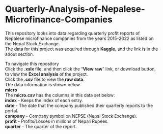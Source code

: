 # Quarterly-Analysis-of-Nepalese-Microfinance-Companies
This repository looks into data regarding quarterly profit reports of Nepalese microfinance companies from the years 2015-2022 as listed on the Nepal Stock Exchange. <br />
The data for this project was acquired through **Kaggle**, and the link is in the about section. <br /> 

To navigate this repository <br />
Click the **.xslx** file, and then click the “**View raw**” link, or download button, to view the **Excel analysis** of the project. <br />
Click the **.csv** file to view the **raw data**. <br />
The data information is shown below <br />
**micro** <br />
The **micro.csv** has the columns in this data set below: <br />
**index** - Keeps the index of each entry. <br />
**date** - The date that the company published their quarterly reports to the portal. <br />
**company** - Company symbol on NEPSE (Nepal Stock Exchange). <br />
**profit** - Profits/Losses in millions of Nepali Rupees. <br />
**quarter** - The quarter of the report. <br />
